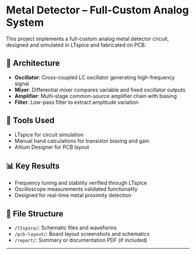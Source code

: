 # Metal Detector – Full-Custom Analog System

This project implements a full-custom analog metal detector circuit, designed and simulated in LTspice and fabricated on PCB.

## 🧩 Architecture
- **Oscillator**: Cross-coupled LC oscillator generating high-frequency signal
- **Mixer**: Differential mixer compares variable and fixed oscillator outputs
- **Amplifier**: Multi-stage common-source amplifier chain with biasing
- **Filter**: Low-pass filter to extract amplitude variation

## 🧪 Tools Used
- LTspice for circuit simulation
- Manual hand calculations for transistor biasing and gain
- Altium Designer for PCB layout

## 📊 Key Results
- Frequency tuning and stability verified through LTspice
- Oscilloscope measurements validated functionality
- Designed for real-time metal proximity detection

## 📁 File Structure
- `/ltspice/`: Schematic files and waveforms
- `/pcb-layout/`: Board layout screenshots and schematics
- `/report/`: Summary or documentation PDF (if included)

---
